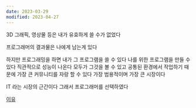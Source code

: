 ```yaml
---
date: 2023-03-29
modified: 2023-04-27
---
```


3D 그래픽, 영상물 등은 내가 유효하게 쓸 수가 없었다

프로그래머의 결과물은 나에게 남는게 있다

하지만 프로그래밍을 하면 내가 그 프로그램을 쓸 수 있다
나를 위한 프로그램을 만들 수 있다
직관적으로 성능이 나온다 모두가 그것을 볼 수 있고 공통된 환경에서 작업하기 때문에
가장 큰 커뮤니티를 자랑 할 수 있다
가장 범용적이며 가장 큰 시장이다

IT 라는 시장의 근간이다
그래서 프로그래머를 선택하였다

[이유](obsidian://open?vault=source&file=%ED%8F%AC%ED%8A%B8%ED%8F%B4%EB%A6%AC%EC%98%A4%20%EA%B3%BC%EC%A0%95%2F%EC%82%AC%EC%A0%84%20%EA%B3%BC%EC%A0%9C)
